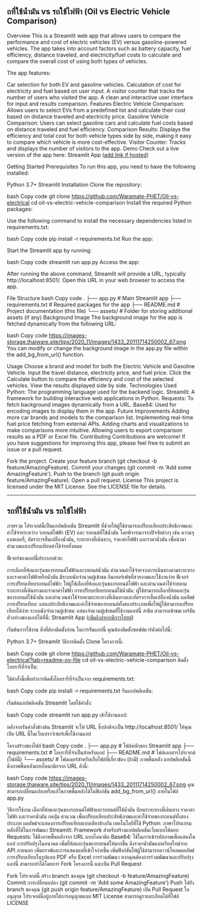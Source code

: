 ถที่ใช้น้ำมัน vs รถใช้ไฟฟ้า (Oil vs Electric Vehicle Comparison)
---

Overview
This is a Streamlit web app that allows users to compare the performance and cost of electric vehicles (EV) versus gasoline-powered vehicles. The app takes into account factors such as battery capacity, fuel efficiency, distance traveled, and electricity/fuel costs to calculate and compare the overall cost of using both types of vehicles.

The app features:

Car selection for both EV and gasoline vehicles.
Calculation of cost for electricity and fuel based on user input.
A visitor counter that tracks the number of users who visited the app.
A clean and interactive user interface for input and results comparison.
Features
Electric Vehicle Comparison: Allows users to select EVs from a predefined list and calculate their cost based on distance traveled and electricity price.
Gasoline Vehicle Comparison: Users can select gasoline cars and calculate fuel costs based on distance traveled and fuel efficiency.
Comparison Results: Displays the efficiency and total cost for both vehicle types side by side, making it easy to compare which vehicle is more cost-effective.
Visitor Counter: Tracks and displays the number of visitors to the app.
Demo
Check out a live version of the app here: Streamlit App ([add link if hosted](https://car-oil-vs-car-electrical.streamlit.app/))

Getting Started
Prerequisites
To run this app, you need to have the following installed:

Python 3.7+
Streamlit
Installation
Clone the repository:

bash
Copy code
git clone https://github.com/Waramate-PHET/Oil-vs-electrical
cd oil-vs-electric-vehicle-comparison
Install the required Python packages:

Use the following command to install the necessary dependencies listed in requirements.txt:

bash
Copy code
pip install -r requirements.txt
Run the app:

Start the Streamlit app by running:

bash
Copy code
streamlit run app.py
Access the app:

After running the above command, Streamlit will provide a URL, typically http://localhost:8501/. Open this URL in your web browser to access the app.

File Structure
bash
Copy code
.
├── app.py                     # Main Streamlit app
├── requirements.txt            # Required packages for the app
├── README.md                   # Project documentation (this file)
└── assets/                     # Folder for storing additional assets (if any)
Background Image
The background image for the app is fetched dynamically from the following URL:

bash
Copy code
https://images-storage.thaiware.site/tips/2020_11/images/1433_20111714250002_67.png
You can modify or change the background image in the app.py file within the add_bg_from_url() function.

Usage
Choose a brand and model for both the Electric Vehicle and Gasoline Vehicle.
Input the travel distance, electricity price, and fuel price.
Click the Calculate button to compare the efficiency and cost of the selected vehicles.
View the results displayed side by side.
Technologies Used
Python: The programming language used for the backend logic.
Streamlit: A framework for building interactive web applications in Python.
Requests: To fetch background images dynamically from a URL.
Base64: Used for encoding images to display them in the app.
Future Improvements
Adding more car brands and models to the comparison list.
Implementing real-time fuel price fetching from external APIs.
Adding charts and visualizations to make comparisons more intuitive.
Allowing users to export comparison results as a PDF or Excel file.
Contributing
Contributions are welcome! If you have suggestions for improving this app, please feel free to submit an issue or a pull request.

Fork the project.
Create your feature branch (git checkout -b feature/AmazingFeature).
Commit your changes (git commit -m 'Add some AmazingFeature').
Push to the branch (git push origin feature/AmazingFeature).
Open a pull request.
License
This project is licensed under the MIT License. See the LICENSE file for details.

----------------------------------------------------------------------------------------------------------------------------------------

รถที่ใช้น้ำมัน vs รถใช้ไฟฟ้า
---

ภาพรวม
โปรเจกต์นี้เป็นแอปพลิเคชัน Streamlit ที่ช่วยให้ผู้ใช้สามารถเปรียบเทียบประสิทธิภาพและค่าใช้จ่ายระหว่าง รถยนต์ไฟฟ้า (EV) และ รถยนต์ที่ใช้น้ำมัน โดยพิจารณาจากปัจจัยต่างๆ เช่น ความจุแบตเตอรี่, อัตราการสิ้นเปลืองน้ำมัน, ระยะทางที่เดินทาง, ราคาค่าไฟฟ้า และราคาน้ำมัน เพื่อนำมาคำนวณและเปรียบเทียบค่าใช้จ่ายทั้งหมด

ฟีเจอร์ของแอปนี้ประกอบด้วย:

การเลือกยี่ห้อและรุ่นของรถยนต์ไฟฟ้าและรถยนต์น้ำมัน
คำนวณค่าใช้จ่ายจากการเดินทางตามระยะทางและราคาค่าไฟฟ้าหรือน้ำมัน
มีระบบนับจำนวนผู้เข้าชม
อินเทอร์เฟซที่สวยงามและใช้งานง่าย
ฟีเจอร์
การเปรียบเทียบรถยนต์ไฟฟ้า: ให้ผู้ใช้เลือกยี่ห้อและรุ่นของรถยนต์ไฟฟ้า และคำนวณค่าใช้จ่ายตามระยะทางที่เดินทางและราคาค่าไฟฟ้า
การเปรียบเทียบรถยนต์ใช้น้ำมัน: ผู้ใช้สามารถเลือกยี่ห้อและรุ่นของรถยนต์ใช้น้ำมัน และคำนวณค่าใช้จ่ายตามระยะทางที่เดินทางและอัตราการสิ้นเปลืองน้ำมัน
ผลลัพธ์การเปรียบเทียบ: แสดงประสิทธิภาพและค่าใช้จ่ายของรถยนต์ทั้งสองประเภทเพื่อให้ผู้ใช้สามารถเปรียบเทียบได้ง่าย
ระบบนับจำนวนผู้เข้าชม: แสดงจำนวนผู้เข้าชมที่ใช้งานแอปนี้
สาธิต
สามารถเข้าชมเวอร์ชันตัวอย่างของแอปได้ที่นี่: Streamlit App ([เพิ่มลิงก์หากมีการโฮสต์](https://car-oil-vs-car-electrical.streamlit.app/))

เริ่มต้นการใช้งาน
สิ่งที่ต้องติดตั้งก่อน
ในการรันแอปนี้ คุณต้องติดตั้งซอฟต์แวร์ดังต่อไปนี้:

Python 3.7+
Streamlit
วิธีการติดตั้ง
Clone โครงการนี้:

bash
Copy code
git clone https://github.com/Waramate-PHET/Oil-vs-electrical?tab=readme-ov-file
cd oil-vs-electric-vehicle-comparison
ติดตั้งไลบรารีที่จำเป็น:

ใช้คำสั่งนี้เพื่อทำการติดตั้งไลบรารีที่จำเป็นจาก requirements.txt:

bash
Copy code
pip install -r requirements.txt
รันแอปพลิเคชัน:

เริ่มต้นแอปพลิเคชัน Streamlit โดยใช้คำสั่ง:

bash
Copy code
streamlit run app.py
เข้าใช้งานแอป:

หลังจากรันคำสั่งข้างต้น Streamlit จะให้ URL ซึ่งปกติจะเป็น http://localhost:8501/ ให้คุณเปิด URL นี้ในเว็บเบราว์เซอร์เพื่อใช้งานแอป

โครงสร้างของไฟล์
bash
Copy code
.
├── app.py                     # ไฟล์หลักของ Streamlit app
├── requirements.txt            # ไลบรารีที่จำเป็นสำหรับแอป
├── README.md                   # ไฟล์เอกสารโปรเจกต์ (ไฟล์นี้)
└── assets/                     # โฟลเดอร์สำหรับเก็บไฟล์ที่เกี่ยวข้อง (ถ้ามี)
ภาพพื้นหลัง
แอปพลิเคชันนี้ดึงภาพพื้นหลังแบบไดนามิกจาก URL ดังนี้:

bash
Copy code
https://images-storage.thaiware.site/tips/2020_11/images/1433_20111714250002_67.png
คุณสามารถเปลี่ยนแปลงหรือแก้ไขภาพพื้นหลังได้ในฟังก์ชัน add_bg_from_url() ภายในไฟล์ app.py

วิธีการใช้งาน
เลือกยี่ห้อและรุ่นของรถยนต์ไฟฟ้าและรถยนต์ที่ใช้น้ำมัน
ป้อนระยะทางที่เดินทาง ราคาค่าไฟฟ้า และราคาน้ำมัน
กดปุ่ม คำนวณ เพื่อเปรียบเทียบประสิทธิภาพและค่าใช้จ่ายของรถยนต์ทั้งสองประเภท
ผลลัพธ์จะแสดงการเปรียบเทียบแบบเคียงข้างกัน
เทคโนโลยีที่ใช้
Python: ภาษาโปรแกรมหลักที่ใช้ในการพัฒนา
Streamlit: Framework สำหรับสร้างแอปพลิเคชันเว็บแบบโต้ตอบ
Requests: ใช้ดึงภาพพื้นหลังจาก URL แบบไดนามิก
Base64: ใช้ในการเข้ารหัสภาพเพื่อแสดงในแอป
การปรับปรุงในอนาคต
เพิ่มยี่ห้อและรุ่นของรถยนต์ให้มากขึ้น
ดึงราคาน้ำมันแบบเรียลไทม์จาก API ภายนอก
เพิ่มกราฟและการแสดงผลที่เข้าใจง่ายขึ้น
เพิ่มฟังก์ชันให้ผู้ใช้สามารถดาวน์โหลดผลลัพธ์การเปรียบเทียบในรูปแบบ PDF หรือ Excel
การร่วมพัฒนา
หากคุณต้องการร่วมพัฒนาและปรับปรุงแอปนี้ สามารถทำได้โดยการ Fork โครงการนี้ และเปิด Pull Request

Fork โปรเจกต์นี้
สร้าง branch ของคุณ (git checkout -b feature/AmazingFeature)
Commit การเปลี่ยนแปลง (git commit -m 'Add some AmazingFeature')
Push ไปยัง branch ของคุณ (git push origin feature/AmazingFeature)
เปิด Pull Request
ใบอนุญาต
โปรเจกต์นี้อยู่ภายใต้การอนุญาตแบบ MIT License สามารถดูรายละเอียดได้ที่ไฟล์ LICENSE